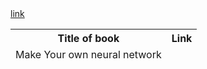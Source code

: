 <table>
    <thead>
      <tr>
        <th>Title of book</th>
        <th>Link</th>
      </tr>
        <tr>
            <td>Make Your own neural network</td>
            <a href="https://www.amazon.in/Make-Your-Own-Neural-Network/dp/1530826608">link</a>
        </tr>
    </thead>
    <tbody>
    </tbody>
  </table>
